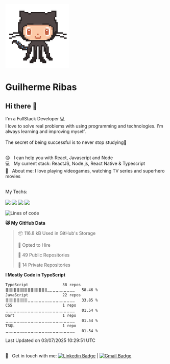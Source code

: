 <img width="auto" src="https://github.com/Ribas187/ribas187/blob/master/git.gif">


# Guilherme Ribas

## Hi there 👋
I'm a FullStack Developer :computer:
<br/>I love to solve real problems with using programming and technologies.
I'm always learning and improving myself. 
<br/><br/>
The secret of being successful is to never stop studying:rocket:


 <br/> :blush: &nbsp; I can help you with React, Javascript and Node
 <br/> :computer: &nbsp; My current stack: ReactJS, Node.js, React Native & Typescript
 <br/> 💬  &nbsp; About me: I love playing videogames, watching TV series and superhero movies
 <br/>  <br/> 
 
My Techs:<br><br>
<img src='https://img.shields.io/badge/React-20232A?style=for-the-badge&logo=react&logoColor=61DAFB' />
<img src='https://img.shields.io/badge/JavaScript-F7DF1E?style=for-the-badge&logo=javascript&logoColor=black' />
<img src='https://img.shields.io/badge/TypeScript-007ACC?style=for-the-badge&logo=typescript&logoColor=white' />
<img src='https://img.shields.io/badge/Node.js-43853D?style=for-the-badge&logo=nodedotjs&logoColor=white' />
 
<!--START_SECTION:waka-->
![Lines of code](https://img.shields.io/badge/From%20Hello%20World%20I%27ve%20Written-42.3%20million%20lines%20of%20code-blue)

**🐱 My GitHub Data** 

> 📦 116.8 kB Used in GitHub's Storage 
 > 
> 💼 Opted to Hire
 > 
> 📜 49 Public Repositories 
 > 
> 🔑 14 Private Repositories 
 > 
**I Mostly Code in TypeScript** 

```text
TypeScript               38 repos            ⣿⣿⣿⣿⣿⣿⣿⣿⣿⣿⣿⣿⣿⣿⣿⣀⣀⣀⣀⣀⣀⣀⣀⣀⣀   58.46 % 
JavaScript               22 repos            ⣿⣿⣿⣿⣿⣿⣿⣿⣀⣀⣀⣀⣀⣀⣀⣀⣀⣀⣀⣀⣀⣀⣀⣀⣀   33.85 % 
CSS                      1 repo              ⣀⣀⣀⣀⣀⣀⣀⣀⣀⣀⣀⣀⣀⣀⣀⣀⣀⣀⣀⣀⣀⣀⣀⣀⣀   01.54 % 
Dart                     1 repo              ⣀⣀⣀⣀⣀⣀⣀⣀⣀⣀⣀⣀⣀⣀⣀⣀⣀⣀⣀⣀⣀⣀⣀⣀⣀   01.54 % 
TSQL                     1 repo              ⣀⣀⣀⣀⣀⣀⣀⣀⣀⣀⣀⣀⣀⣀⣀⣀⣀⣀⣀⣀⣀⣀⣀⣀⣀   01.54 % 
```




 Last Updated on 03/07/2025 10:29:51 UTC
<!--END_SECTION:waka-->
 
 <br/> :email: &nbsp; Get in touch with me: [![Linkedin Badge](https://img.shields.io/badge/-GuilhermeRibas-blue?style=flat-square&logo=Linkedin&logoColor=white&link=https://www.linkedin.com/in/guilherme-ribas/)](https://www.linkedin.com/in/guilherme-ribas/) 
| 
[![Gmail Badge](https://img.shields.io/badge/-guilherme.ribas.tech@gmail.com-c14438?style=flat-square&logo=Gmail&logoColor=white&link=mailto:guilherme.ribas.tech@gmail.com)](mailto:guilherme.ribas.tech@gmail.com)
